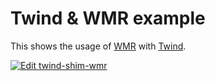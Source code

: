 # Twind & WMR example

This shows the usage of [WMR](https://github.com/preactjs/wmr/tree/main/packages/wmr) with [Twind](https://twind.dev).

[![Edit twind-shim-wmr](https://codesandbox.io/static/img/play-codesandbox.svg)](https://codesandbox.io/s/twind-shim-wmr-nu61v?fontsize=14&hidenavigation=1&theme=dark)
